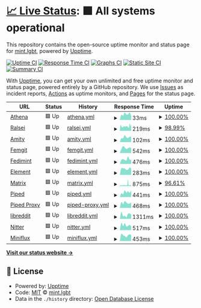 # [📈 Live Status](https://status.mint.lgbt): <!--live status--> **🟩 All systems operational**

This repository contains the open-source uptime monitor and status page for [mint.lgbt](https://mint.lgbt), powered by [Upptime](https://github.com/upptime/upptime).

[![Uptime CI](https://github.com/mint-lgbt/status/workflows/Uptime%20CI/badge.svg)](https://github.com/mint-lgbt/status/actions?query=workflow%3A%22Uptime+CI%22)
[![Response Time CI](https://github.com/mint-lgbt/status/workflows/Response%20Time%20CI/badge.svg)](https://github.com/mint-lgbt/status/actions?query=workflow%3A%22Response+Time+CI%22)
[![Graphs CI](https://github.com/mint-lgbt/status/workflows/Graphs%20CI/badge.svg)](https://github.com/mint-lgbt/status/actions?query=workflow%3A%22Graphs+CI%22)
[![Static Site CI](https://github.com/mint-lgbt/status/workflows/Static%20Site%20CI/badge.svg)](https://github.com/mint-lgbt/status/actions?query=workflow%3A%22Static+Site+CI%22)
[![Summary CI](https://github.com/mint-lgbt/status/workflows/Summary%20CI/badge.svg)](https://github.com/mint-lgbt/status/actions?query=workflow%3A%22Summary+CI%22)

With [Upptime](https://upptime.js.org), you can get your own unlimited and free uptime monitor and status page, powered entirely by a GitHub repository. We use [Issues](https://github.com/mint-lgbt/status/issues) as incident reports, [Actions](https://github.com/mint-lgbt/status/actions) as uptime monitors, and [Pages](https://status.mint.lgbt) for the status page.

<!--start: status pages-->
<!-- This summary is generated by Upptime (https://github.com/upptime/upptime) -->
<!-- Do not edit this manually, your changes will be overwritten -->
<!-- prettier-ignore -->
| URL | Status | History | Response Time | Uptime |
| --- | ------ | ------- | ------------- | ------ |
| <img alt="" src="https://icons.duckduckgo.com/ip3/null.ico" height="13"> [Athena](206.127.46.95) | 🟩 Up | [athena.yml](https://github.com/mint-lgbt/status/commits/HEAD/history/athena.yml) | <details><summary><img alt="Response time graph" src="./graphs/athena/response-time-week.png" height="20"> 33ms</summary><br><a href="https://status.mint.lgbt/history/athena"><img alt="Response time 41" src="https://img.shields.io/endpoint?url=https%3A%2F%2Fraw.githubusercontent.com%2Fmint-lgbt%2Fstatus%2FHEAD%2Fapi%2Fathena%2Fresponse-time.json"></a><br><a href="https://status.mint.lgbt/history/athena"><img alt="24-hour response time 24" src="https://img.shields.io/endpoint?url=https%3A%2F%2Fraw.githubusercontent.com%2Fmint-lgbt%2Fstatus%2FHEAD%2Fapi%2Fathena%2Fresponse-time-day.json"></a><br><a href="https://status.mint.lgbt/history/athena"><img alt="7-day response time 33" src="https://img.shields.io/endpoint?url=https%3A%2F%2Fraw.githubusercontent.com%2Fmint-lgbt%2Fstatus%2FHEAD%2Fapi%2Fathena%2Fresponse-time-week.json"></a><br><a href="https://status.mint.lgbt/history/athena"><img alt="30-day response time 39" src="https://img.shields.io/endpoint?url=https%3A%2F%2Fraw.githubusercontent.com%2Fmint-lgbt%2Fstatus%2FHEAD%2Fapi%2Fathena%2Fresponse-time-month.json"></a><br><a href="https://status.mint.lgbt/history/athena"><img alt="1-year response time 41" src="https://img.shields.io/endpoint?url=https%3A%2F%2Fraw.githubusercontent.com%2Fmint-lgbt%2Fstatus%2FHEAD%2Fapi%2Fathena%2Fresponse-time-year.json"></a></details> | <details><summary><a href="https://status.mint.lgbt/history/athena">100.00%</a></summary><a href="https://status.mint.lgbt/history/athena"><img alt="All-time uptime 99.62%" src="https://img.shields.io/endpoint?url=https%3A%2F%2Fraw.githubusercontent.com%2Fmint-lgbt%2Fstatus%2FHEAD%2Fapi%2Fathena%2Fuptime.json"></a><br><a href="https://status.mint.lgbt/history/athena"><img alt="24-hour uptime 100.00%" src="https://img.shields.io/endpoint?url=https%3A%2F%2Fraw.githubusercontent.com%2Fmint-lgbt%2Fstatus%2FHEAD%2Fapi%2Fathena%2Fuptime-day.json"></a><br><a href="https://status.mint.lgbt/history/athena"><img alt="7-day uptime 100.00%" src="https://img.shields.io/endpoint?url=https%3A%2F%2Fraw.githubusercontent.com%2Fmint-lgbt%2Fstatus%2FHEAD%2Fapi%2Fathena%2Fuptime-week.json"></a><br><a href="https://status.mint.lgbt/history/athena"><img alt="30-day uptime 100.00%" src="https://img.shields.io/endpoint?url=https%3A%2F%2Fraw.githubusercontent.com%2Fmint-lgbt%2Fstatus%2FHEAD%2Fapi%2Fathena%2Fuptime-month.json"></a><br><a href="https://status.mint.lgbt/history/athena"><img alt="1-year uptime 99.62%" src="https://img.shields.io/endpoint?url=https%3A%2F%2Fraw.githubusercontent.com%2Fmint-lgbt%2Fstatus%2FHEAD%2Fapi%2Fathena%2Fuptime-year.json"></a></details>
| <img alt="" src="https://icons.duckduckgo.com/ip3/null.ico" height="13"> [Ralsei](ralsei.nightcore.monster) | 🟩 Up | [ralsei.yml](https://github.com/mint-lgbt/status/commits/HEAD/history/ralsei.yml) | <details><summary><img alt="Response time graph" src="./graphs/ralsei/response-time-week.png" height="20"> 219ms</summary><br><a href="https://status.mint.lgbt/history/ralsei"><img alt="Response time 239" src="https://img.shields.io/endpoint?url=https%3A%2F%2Fraw.githubusercontent.com%2Fmint-lgbt%2Fstatus%2FHEAD%2Fapi%2Fralsei%2Fresponse-time.json"></a><br><a href="https://status.mint.lgbt/history/ralsei"><img alt="24-hour response time 314" src="https://img.shields.io/endpoint?url=https%3A%2F%2Fraw.githubusercontent.com%2Fmint-lgbt%2Fstatus%2FHEAD%2Fapi%2Fralsei%2Fresponse-time-day.json"></a><br><a href="https://status.mint.lgbt/history/ralsei"><img alt="7-day response time 219" src="https://img.shields.io/endpoint?url=https%3A%2F%2Fraw.githubusercontent.com%2Fmint-lgbt%2Fstatus%2FHEAD%2Fapi%2Fralsei%2Fresponse-time-week.json"></a><br><a href="https://status.mint.lgbt/history/ralsei"><img alt="30-day response time 238" src="https://img.shields.io/endpoint?url=https%3A%2F%2Fraw.githubusercontent.com%2Fmint-lgbt%2Fstatus%2FHEAD%2Fapi%2Fralsei%2Fresponse-time-month.json"></a><br><a href="https://status.mint.lgbt/history/ralsei"><img alt="1-year response time 239" src="https://img.shields.io/endpoint?url=https%3A%2F%2Fraw.githubusercontent.com%2Fmint-lgbt%2Fstatus%2FHEAD%2Fapi%2Fralsei%2Fresponse-time-year.json"></a></details> | <details><summary><a href="https://status.mint.lgbt/history/ralsei">98.99%</a></summary><a href="https://status.mint.lgbt/history/ralsei"><img alt="All-time uptime 96.90%" src="https://img.shields.io/endpoint?url=https%3A%2F%2Fraw.githubusercontent.com%2Fmint-lgbt%2Fstatus%2FHEAD%2Fapi%2Fralsei%2Fuptime.json"></a><br><a href="https://status.mint.lgbt/history/ralsei"><img alt="24-hour uptime 97.43%" src="https://img.shields.io/endpoint?url=https%3A%2F%2Fraw.githubusercontent.com%2Fmint-lgbt%2Fstatus%2FHEAD%2Fapi%2Fralsei%2Fuptime-day.json"></a><br><a href="https://status.mint.lgbt/history/ralsei"><img alt="7-day uptime 98.99%" src="https://img.shields.io/endpoint?url=https%3A%2F%2Fraw.githubusercontent.com%2Fmint-lgbt%2Fstatus%2FHEAD%2Fapi%2Fralsei%2Fuptime-week.json"></a><br><a href="https://status.mint.lgbt/history/ralsei"><img alt="30-day uptime 94.56%" src="https://img.shields.io/endpoint?url=https%3A%2F%2Fraw.githubusercontent.com%2Fmint-lgbt%2Fstatus%2FHEAD%2Fapi%2Fralsei%2Fuptime-month.json"></a><br><a href="https://status.mint.lgbt/history/ralsei"><img alt="1-year uptime 96.90%" src="https://img.shields.io/endpoint?url=https%3A%2F%2Fraw.githubusercontent.com%2Fmint-lgbt%2Fstatus%2FHEAD%2Fapi%2Fralsei%2Fuptime-year.json"></a></details>
| <img alt="" src="https://icons.duckduckgo.com/ip3/null.ico" height="13"> [Amity](149.102.157.145) | 🟩 Up | [amity.yml](https://github.com/mint-lgbt/status/commits/HEAD/history/amity.yml) | <details><summary><img alt="Response time graph" src="./graphs/amity/response-time-week.png" height="20"> 102ms</summary><br><a href="https://status.mint.lgbt/history/amity"><img alt="Response time 111" src="https://img.shields.io/endpoint?url=https%3A%2F%2Fraw.githubusercontent.com%2Fmint-lgbt%2Fstatus%2FHEAD%2Fapi%2Famity%2Fresponse-time.json"></a><br><a href="https://status.mint.lgbt/history/amity"><img alt="24-hour response time 113" src="https://img.shields.io/endpoint?url=https%3A%2F%2Fraw.githubusercontent.com%2Fmint-lgbt%2Fstatus%2FHEAD%2Fapi%2Famity%2Fresponse-time-day.json"></a><br><a href="https://status.mint.lgbt/history/amity"><img alt="7-day response time 102" src="https://img.shields.io/endpoint?url=https%3A%2F%2Fraw.githubusercontent.com%2Fmint-lgbt%2Fstatus%2FHEAD%2Fapi%2Famity%2Fresponse-time-week.json"></a><br><a href="https://status.mint.lgbt/history/amity"><img alt="30-day response time 105" src="https://img.shields.io/endpoint?url=https%3A%2F%2Fraw.githubusercontent.com%2Fmint-lgbt%2Fstatus%2FHEAD%2Fapi%2Famity%2Fresponse-time-month.json"></a><br><a href="https://status.mint.lgbt/history/amity"><img alt="1-year response time 111" src="https://img.shields.io/endpoint?url=https%3A%2F%2Fraw.githubusercontent.com%2Fmint-lgbt%2Fstatus%2FHEAD%2Fapi%2Famity%2Fresponse-time-year.json"></a></details> | <details><summary><a href="https://status.mint.lgbt/history/amity">100.00%</a></summary><a href="https://status.mint.lgbt/history/amity"><img alt="All-time uptime 100.00%" src="https://img.shields.io/endpoint?url=https%3A%2F%2Fraw.githubusercontent.com%2Fmint-lgbt%2Fstatus%2FHEAD%2Fapi%2Famity%2Fuptime.json"></a><br><a href="https://status.mint.lgbt/history/amity"><img alt="24-hour uptime 100.00%" src="https://img.shields.io/endpoint?url=https%3A%2F%2Fraw.githubusercontent.com%2Fmint-lgbt%2Fstatus%2FHEAD%2Fapi%2Famity%2Fuptime-day.json"></a><br><a href="https://status.mint.lgbt/history/amity"><img alt="7-day uptime 100.00%" src="https://img.shields.io/endpoint?url=https%3A%2F%2Fraw.githubusercontent.com%2Fmint-lgbt%2Fstatus%2FHEAD%2Fapi%2Famity%2Fuptime-week.json"></a><br><a href="https://status.mint.lgbt/history/amity"><img alt="30-day uptime 100.00%" src="https://img.shields.io/endpoint?url=https%3A%2F%2Fraw.githubusercontent.com%2Fmint-lgbt%2Fstatus%2FHEAD%2Fapi%2Famity%2Fuptime-month.json"></a><br><a href="https://status.mint.lgbt/history/amity"><img alt="1-year uptime 100.00%" src="https://img.shields.io/endpoint?url=https%3A%2F%2Fraw.githubusercontent.com%2Fmint-lgbt%2Fstatus%2FHEAD%2Fapi%2Famity%2Fuptime-year.json"></a></details>
| <img alt="" src="https://fem.mint.lgbt/assets/img/favicon.png" height="13"> [Femgit](https://fem.mint.lgbt/api/v1/version) | 🟩 Up | [femgit.yml](https://github.com/mint-lgbt/status/commits/HEAD/history/femgit.yml) | <details><summary><img alt="Response time graph" src="./graphs/femgit/response-time-week.png" height="20"> 542ms</summary><br><a href="https://status.mint.lgbt/history/femgit"><img alt="Response time 579" src="https://img.shields.io/endpoint?url=https%3A%2F%2Fraw.githubusercontent.com%2Fmint-lgbt%2Fstatus%2FHEAD%2Fapi%2Ffemgit%2Fresponse-time.json"></a><br><a href="https://status.mint.lgbt/history/femgit"><img alt="24-hour response time 547" src="https://img.shields.io/endpoint?url=https%3A%2F%2Fraw.githubusercontent.com%2Fmint-lgbt%2Fstatus%2FHEAD%2Fapi%2Ffemgit%2Fresponse-time-day.json"></a><br><a href="https://status.mint.lgbt/history/femgit"><img alt="7-day response time 542" src="https://img.shields.io/endpoint?url=https%3A%2F%2Fraw.githubusercontent.com%2Fmint-lgbt%2Fstatus%2FHEAD%2Fapi%2Ffemgit%2Fresponse-time-week.json"></a><br><a href="https://status.mint.lgbt/history/femgit"><img alt="30-day response time 553" src="https://img.shields.io/endpoint?url=https%3A%2F%2Fraw.githubusercontent.com%2Fmint-lgbt%2Fstatus%2FHEAD%2Fapi%2Ffemgit%2Fresponse-time-month.json"></a><br><a href="https://status.mint.lgbt/history/femgit"><img alt="1-year response time 579" src="https://img.shields.io/endpoint?url=https%3A%2F%2Fraw.githubusercontent.com%2Fmint-lgbt%2Fstatus%2FHEAD%2Fapi%2Ffemgit%2Fresponse-time-year.json"></a></details> | <details><summary><a href="https://status.mint.lgbt/history/femgit">100.00%</a></summary><a href="https://status.mint.lgbt/history/femgit"><img alt="All-time uptime 100.00%" src="https://img.shields.io/endpoint?url=https%3A%2F%2Fraw.githubusercontent.com%2Fmint-lgbt%2Fstatus%2FHEAD%2Fapi%2Ffemgit%2Fuptime.json"></a><br><a href="https://status.mint.lgbt/history/femgit"><img alt="24-hour uptime 100.00%" src="https://img.shields.io/endpoint?url=https%3A%2F%2Fraw.githubusercontent.com%2Fmint-lgbt%2Fstatus%2FHEAD%2Fapi%2Ffemgit%2Fuptime-day.json"></a><br><a href="https://status.mint.lgbt/history/femgit"><img alt="7-day uptime 100.00%" src="https://img.shields.io/endpoint?url=https%3A%2F%2Fraw.githubusercontent.com%2Fmint-lgbt%2Fstatus%2FHEAD%2Fapi%2Ffemgit%2Fuptime-week.json"></a><br><a href="https://status.mint.lgbt/history/femgit"><img alt="30-day uptime 100.00%" src="https://img.shields.io/endpoint?url=https%3A%2F%2Fraw.githubusercontent.com%2Fmint-lgbt%2Fstatus%2FHEAD%2Fapi%2Ffemgit%2Fuptime-month.json"></a><br><a href="https://status.mint.lgbt/history/femgit"><img alt="1-year uptime 100.00%" src="https://img.shields.io/endpoint?url=https%3A%2F%2Fraw.githubusercontent.com%2Fmint-lgbt%2Fstatus%2FHEAD%2Fapi%2Ffemgit%2Fuptime-year.json"></a></details>
| <img alt="" src="https://fedi.mint.lgbt/favicon.ico" height="13"> [Fedimint](https://fedi.mint.lgbt/api/server-info) | 🟩 Up | [fedimint.yml](https://github.com/mint-lgbt/status/commits/HEAD/history/fedimint.yml) | <details><summary><img alt="Response time graph" src="./graphs/fedimint/response-time-week.png" height="20"> 476ms</summary><br><a href="https://status.mint.lgbt/history/fedimint"><img alt="Response time 413" src="https://img.shields.io/endpoint?url=https%3A%2F%2Fraw.githubusercontent.com%2Fmint-lgbt%2Fstatus%2FHEAD%2Fapi%2Ffedimint%2Fresponse-time.json"></a><br><a href="https://status.mint.lgbt/history/fedimint"><img alt="24-hour response time 429" src="https://img.shields.io/endpoint?url=https%3A%2F%2Fraw.githubusercontent.com%2Fmint-lgbt%2Fstatus%2FHEAD%2Fapi%2Ffedimint%2Fresponse-time-day.json"></a><br><a href="https://status.mint.lgbt/history/fedimint"><img alt="7-day response time 476" src="https://img.shields.io/endpoint?url=https%3A%2F%2Fraw.githubusercontent.com%2Fmint-lgbt%2Fstatus%2FHEAD%2Fapi%2Ffedimint%2Fresponse-time-week.json"></a><br><a href="https://status.mint.lgbt/history/fedimint"><img alt="30-day response time 450" src="https://img.shields.io/endpoint?url=https%3A%2F%2Fraw.githubusercontent.com%2Fmint-lgbt%2Fstatus%2FHEAD%2Fapi%2Ffedimint%2Fresponse-time-month.json"></a><br><a href="https://status.mint.lgbt/history/fedimint"><img alt="1-year response time 413" src="https://img.shields.io/endpoint?url=https%3A%2F%2Fraw.githubusercontent.com%2Fmint-lgbt%2Fstatus%2FHEAD%2Fapi%2Ffedimint%2Fresponse-time-year.json"></a></details> | <details><summary><a href="https://status.mint.lgbt/history/fedimint">100.00%</a></summary><a href="https://status.mint.lgbt/history/fedimint"><img alt="All-time uptime 99.60%" src="https://img.shields.io/endpoint?url=https%3A%2F%2Fraw.githubusercontent.com%2Fmint-lgbt%2Fstatus%2FHEAD%2Fapi%2Ffedimint%2Fuptime.json"></a><br><a href="https://status.mint.lgbt/history/fedimint"><img alt="24-hour uptime 100.00%" src="https://img.shields.io/endpoint?url=https%3A%2F%2Fraw.githubusercontent.com%2Fmint-lgbt%2Fstatus%2FHEAD%2Fapi%2Ffedimint%2Fuptime-day.json"></a><br><a href="https://status.mint.lgbt/history/fedimint"><img alt="7-day uptime 100.00%" src="https://img.shields.io/endpoint?url=https%3A%2F%2Fraw.githubusercontent.com%2Fmint-lgbt%2Fstatus%2FHEAD%2Fapi%2Ffedimint%2Fuptime-week.json"></a><br><a href="https://status.mint.lgbt/history/fedimint"><img alt="30-day uptime 100.00%" src="https://img.shields.io/endpoint?url=https%3A%2F%2Fraw.githubusercontent.com%2Fmint-lgbt%2Fstatus%2FHEAD%2Fapi%2Ffedimint%2Fuptime-month.json"></a><br><a href="https://status.mint.lgbt/history/fedimint"><img alt="1-year uptime 99.60%" src="https://img.shields.io/endpoint?url=https%3A%2F%2Fraw.githubusercontent.com%2Fmint-lgbt%2Fstatus%2FHEAD%2Fapi%2Ffedimint%2Fuptime-year.json"></a></details>
| <img alt="" src="https://element.mint.lgbt/welcome/images/logo.svg" height="13"> [Element](https://element.mint.lgbt/config.json) | 🟩 Up | [element.yml](https://github.com/mint-lgbt/status/commits/HEAD/history/element.yml) | <details><summary><img alt="Response time graph" src="./graphs/element/response-time-week.png" height="20"> 283ms</summary><br><a href="https://status.mint.lgbt/history/element"><img alt="Response time 298" src="https://img.shields.io/endpoint?url=https%3A%2F%2Fraw.githubusercontent.com%2Fmint-lgbt%2Fstatus%2FHEAD%2Fapi%2Felement%2Fresponse-time.json"></a><br><a href="https://status.mint.lgbt/history/element"><img alt="24-hour response time 298" src="https://img.shields.io/endpoint?url=https%3A%2F%2Fraw.githubusercontent.com%2Fmint-lgbt%2Fstatus%2FHEAD%2Fapi%2Felement%2Fresponse-time-day.json"></a><br><a href="https://status.mint.lgbt/history/element"><img alt="7-day response time 283" src="https://img.shields.io/endpoint?url=https%3A%2F%2Fraw.githubusercontent.com%2Fmint-lgbt%2Fstatus%2FHEAD%2Fapi%2Felement%2Fresponse-time-week.json"></a><br><a href="https://status.mint.lgbt/history/element"><img alt="30-day response time 309" src="https://img.shields.io/endpoint?url=https%3A%2F%2Fraw.githubusercontent.com%2Fmint-lgbt%2Fstatus%2FHEAD%2Fapi%2Felement%2Fresponse-time-month.json"></a><br><a href="https://status.mint.lgbt/history/element"><img alt="1-year response time 298" src="https://img.shields.io/endpoint?url=https%3A%2F%2Fraw.githubusercontent.com%2Fmint-lgbt%2Fstatus%2FHEAD%2Fapi%2Felement%2Fresponse-time-year.json"></a></details> | <details><summary><a href="https://status.mint.lgbt/history/element">100.00%</a></summary><a href="https://status.mint.lgbt/history/element"><img alt="All-time uptime 99.61%" src="https://img.shields.io/endpoint?url=https%3A%2F%2Fraw.githubusercontent.com%2Fmint-lgbt%2Fstatus%2FHEAD%2Fapi%2Felement%2Fuptime.json"></a><br><a href="https://status.mint.lgbt/history/element"><img alt="24-hour uptime 100.00%" src="https://img.shields.io/endpoint?url=https%3A%2F%2Fraw.githubusercontent.com%2Fmint-lgbt%2Fstatus%2FHEAD%2Fapi%2Felement%2Fuptime-day.json"></a><br><a href="https://status.mint.lgbt/history/element"><img alt="7-day uptime 100.00%" src="https://img.shields.io/endpoint?url=https%3A%2F%2Fraw.githubusercontent.com%2Fmint-lgbt%2Fstatus%2FHEAD%2Fapi%2Felement%2Fuptime-week.json"></a><br><a href="https://status.mint.lgbt/history/element"><img alt="30-day uptime 100.00%" src="https://img.shields.io/endpoint?url=https%3A%2F%2Fraw.githubusercontent.com%2Fmint-lgbt%2Fstatus%2FHEAD%2Fapi%2Felement%2Fuptime-month.json"></a><br><a href="https://status.mint.lgbt/history/element"><img alt="1-year uptime 99.61%" src="https://img.shields.io/endpoint?url=https%3A%2F%2Fraw.githubusercontent.com%2Fmint-lgbt%2Fstatus%2FHEAD%2Fapi%2Felement%2Fuptime-year.json"></a></details>
| <img alt="" src="https://icons.duckduckgo.com/ip3/matrix.mint.lgbt.ico" height="13"> [Matrix](https://matrix.mint.lgbt:8448/_matrix/federation/v1/version) | 🟩 Up | [matrix.yml](https://github.com/mint-lgbt/status/commits/HEAD/history/matrix.yml) | <details><summary><img alt="Response time graph" src="./graphs/matrix/response-time-week.png" height="20"> 875ms</summary><br><a href="https://status.mint.lgbt/history/matrix"><img alt="Response time 731" src="https://img.shields.io/endpoint?url=https%3A%2F%2Fraw.githubusercontent.com%2Fmint-lgbt%2Fstatus%2FHEAD%2Fapi%2Fmatrix%2Fresponse-time.json"></a><br><a href="https://status.mint.lgbt/history/matrix"><img alt="24-hour response time 618" src="https://img.shields.io/endpoint?url=https%3A%2F%2Fraw.githubusercontent.com%2Fmint-lgbt%2Fstatus%2FHEAD%2Fapi%2Fmatrix%2Fresponse-time-day.json"></a><br><a href="https://status.mint.lgbt/history/matrix"><img alt="7-day response time 875" src="https://img.shields.io/endpoint?url=https%3A%2F%2Fraw.githubusercontent.com%2Fmint-lgbt%2Fstatus%2FHEAD%2Fapi%2Fmatrix%2Fresponse-time-week.json"></a><br><a href="https://status.mint.lgbt/history/matrix"><img alt="30-day response time 747" src="https://img.shields.io/endpoint?url=https%3A%2F%2Fraw.githubusercontent.com%2Fmint-lgbt%2Fstatus%2FHEAD%2Fapi%2Fmatrix%2Fresponse-time-month.json"></a><br><a href="https://status.mint.lgbt/history/matrix"><img alt="1-year response time 731" src="https://img.shields.io/endpoint?url=https%3A%2F%2Fraw.githubusercontent.com%2Fmint-lgbt%2Fstatus%2FHEAD%2Fapi%2Fmatrix%2Fresponse-time-year.json"></a></details> | <details><summary><a href="https://status.mint.lgbt/history/matrix">96.61%</a></summary><a href="https://status.mint.lgbt/history/matrix"><img alt="All-time uptime 93.34%" src="https://img.shields.io/endpoint?url=https%3A%2F%2Fraw.githubusercontent.com%2Fmint-lgbt%2Fstatus%2FHEAD%2Fapi%2Fmatrix%2Fuptime.json"></a><br><a href="https://status.mint.lgbt/history/matrix"><img alt="24-hour uptime 97.43%" src="https://img.shields.io/endpoint?url=https%3A%2F%2Fraw.githubusercontent.com%2Fmint-lgbt%2Fstatus%2FHEAD%2Fapi%2Fmatrix%2Fuptime-day.json"></a><br><a href="https://status.mint.lgbt/history/matrix"><img alt="7-day uptime 96.61%" src="https://img.shields.io/endpoint?url=https%3A%2F%2Fraw.githubusercontent.com%2Fmint-lgbt%2Fstatus%2FHEAD%2Fapi%2Fmatrix%2Fuptime-week.json"></a><br><a href="https://status.mint.lgbt/history/matrix"><img alt="30-day uptime 86.44%" src="https://img.shields.io/endpoint?url=https%3A%2F%2Fraw.githubusercontent.com%2Fmint-lgbt%2Fstatus%2FHEAD%2Fapi%2Fmatrix%2Fuptime-month.json"></a><br><a href="https://status.mint.lgbt/history/matrix"><img alt="1-year uptime 93.34%" src="https://img.shields.io/endpoint?url=https%3A%2F%2Fraw.githubusercontent.com%2Fmint-lgbt%2Fstatus%2FHEAD%2Fapi%2Fmatrix%2Fuptime-year.json"></a></details>
| <img alt="" src="https://piped.mint.lgbt/favicon.ico" height="13"> [Piped](https://piped.mint.lgbt) | 🟩 Up | [piped.yml](https://github.com/mint-lgbt/status/commits/HEAD/history/piped.yml) | <details><summary><img alt="Response time graph" src="./graphs/piped/response-time-week.png" height="20"> 441ms</summary><br><a href="https://status.mint.lgbt/history/piped"><img alt="Response time 482" src="https://img.shields.io/endpoint?url=https%3A%2F%2Fraw.githubusercontent.com%2Fmint-lgbt%2Fstatus%2FHEAD%2Fapi%2Fpiped%2Fresponse-time.json"></a><br><a href="https://status.mint.lgbt/history/piped"><img alt="24-hour response time 589" src="https://img.shields.io/endpoint?url=https%3A%2F%2Fraw.githubusercontent.com%2Fmint-lgbt%2Fstatus%2FHEAD%2Fapi%2Fpiped%2Fresponse-time-day.json"></a><br><a href="https://status.mint.lgbt/history/piped"><img alt="7-day response time 441" src="https://img.shields.io/endpoint?url=https%3A%2F%2Fraw.githubusercontent.com%2Fmint-lgbt%2Fstatus%2FHEAD%2Fapi%2Fpiped%2Fresponse-time-week.json"></a><br><a href="https://status.mint.lgbt/history/piped"><img alt="30-day response time 467" src="https://img.shields.io/endpoint?url=https%3A%2F%2Fraw.githubusercontent.com%2Fmint-lgbt%2Fstatus%2FHEAD%2Fapi%2Fpiped%2Fresponse-time-month.json"></a><br><a href="https://status.mint.lgbt/history/piped"><img alt="1-year response time 482" src="https://img.shields.io/endpoint?url=https%3A%2F%2Fraw.githubusercontent.com%2Fmint-lgbt%2Fstatus%2FHEAD%2Fapi%2Fpiped%2Fresponse-time-year.json"></a></details> | <details><summary><a href="https://status.mint.lgbt/history/piped">100.00%</a></summary><a href="https://status.mint.lgbt/history/piped"><img alt="All-time uptime 100.00%" src="https://img.shields.io/endpoint?url=https%3A%2F%2Fraw.githubusercontent.com%2Fmint-lgbt%2Fstatus%2FHEAD%2Fapi%2Fpiped%2Fuptime.json"></a><br><a href="https://status.mint.lgbt/history/piped"><img alt="24-hour uptime 100.00%" src="https://img.shields.io/endpoint?url=https%3A%2F%2Fraw.githubusercontent.com%2Fmint-lgbt%2Fstatus%2FHEAD%2Fapi%2Fpiped%2Fuptime-day.json"></a><br><a href="https://status.mint.lgbt/history/piped"><img alt="7-day uptime 100.00%" src="https://img.shields.io/endpoint?url=https%3A%2F%2Fraw.githubusercontent.com%2Fmint-lgbt%2Fstatus%2FHEAD%2Fapi%2Fpiped%2Fuptime-week.json"></a><br><a href="https://status.mint.lgbt/history/piped"><img alt="30-day uptime 100.00%" src="https://img.shields.io/endpoint?url=https%3A%2F%2Fraw.githubusercontent.com%2Fmint-lgbt%2Fstatus%2FHEAD%2Fapi%2Fpiped%2Fuptime-month.json"></a><br><a href="https://status.mint.lgbt/history/piped"><img alt="1-year uptime 100.00%" src="https://img.shields.io/endpoint?url=https%3A%2F%2Fraw.githubusercontent.com%2Fmint-lgbt%2Fstatus%2FHEAD%2Fapi%2Fpiped%2Fuptime-year.json"></a></details>
| <img alt="" src="https://piped.mint.lgbt/favicon.ico" height="13"> [Piped Proxy](https://pp.mint.lgbt) | 🟩 Up | [piped-proxy.yml](https://github.com/mint-lgbt/status/commits/HEAD/history/piped-proxy.yml) | <details><summary><img alt="Response time graph" src="./graphs/piped-proxy/response-time-week.png" height="20"> 468ms</summary><br><a href="https://status.mint.lgbt/history/piped-proxy"><img alt="Response time 459" src="https://img.shields.io/endpoint?url=https%3A%2F%2Fraw.githubusercontent.com%2Fmint-lgbt%2Fstatus%2FHEAD%2Fapi%2Fpiped-proxy%2Fresponse-time.json"></a><br><a href="https://status.mint.lgbt/history/piped-proxy"><img alt="24-hour response time 486" src="https://img.shields.io/endpoint?url=https%3A%2F%2Fraw.githubusercontent.com%2Fmint-lgbt%2Fstatus%2FHEAD%2Fapi%2Fpiped-proxy%2Fresponse-time-day.json"></a><br><a href="https://status.mint.lgbt/history/piped-proxy"><img alt="7-day response time 468" src="https://img.shields.io/endpoint?url=https%3A%2F%2Fraw.githubusercontent.com%2Fmint-lgbt%2Fstatus%2FHEAD%2Fapi%2Fpiped-proxy%2Fresponse-time-week.json"></a><br><a href="https://status.mint.lgbt/history/piped-proxy"><img alt="30-day response time 445" src="https://img.shields.io/endpoint?url=https%3A%2F%2Fraw.githubusercontent.com%2Fmint-lgbt%2Fstatus%2FHEAD%2Fapi%2Fpiped-proxy%2Fresponse-time-month.json"></a><br><a href="https://status.mint.lgbt/history/piped-proxy"><img alt="1-year response time 459" src="https://img.shields.io/endpoint?url=https%3A%2F%2Fraw.githubusercontent.com%2Fmint-lgbt%2Fstatus%2FHEAD%2Fapi%2Fpiped-proxy%2Fresponse-time-year.json"></a></details> | <details><summary><a href="https://status.mint.lgbt/history/piped-proxy">100.00%</a></summary><a href="https://status.mint.lgbt/history/piped-proxy"><img alt="All-time uptime 100.00%" src="https://img.shields.io/endpoint?url=https%3A%2F%2Fraw.githubusercontent.com%2Fmint-lgbt%2Fstatus%2FHEAD%2Fapi%2Fpiped-proxy%2Fuptime.json"></a><br><a href="https://status.mint.lgbt/history/piped-proxy"><img alt="24-hour uptime 100.00%" src="https://img.shields.io/endpoint?url=https%3A%2F%2Fraw.githubusercontent.com%2Fmint-lgbt%2Fstatus%2FHEAD%2Fapi%2Fpiped-proxy%2Fuptime-day.json"></a><br><a href="https://status.mint.lgbt/history/piped-proxy"><img alt="7-day uptime 100.00%" src="https://img.shields.io/endpoint?url=https%3A%2F%2Fraw.githubusercontent.com%2Fmint-lgbt%2Fstatus%2FHEAD%2Fapi%2Fpiped-proxy%2Fuptime-week.json"></a><br><a href="https://status.mint.lgbt/history/piped-proxy"><img alt="30-day uptime 100.00%" src="https://img.shields.io/endpoint?url=https%3A%2F%2Fraw.githubusercontent.com%2Fmint-lgbt%2Fstatus%2FHEAD%2Fapi%2Fpiped-proxy%2Fuptime-month.json"></a><br><a href="https://status.mint.lgbt/history/piped-proxy"><img alt="1-year uptime 100.00%" src="https://img.shields.io/endpoint?url=https%3A%2F%2Fraw.githubusercontent.com%2Fmint-lgbt%2Fstatus%2FHEAD%2Fapi%2Fpiped-proxy%2Fuptime-year.json"></a></details>
| <img alt="" src="https://lr.mint.lgbt/favicon.ico" height="13"> [libreddit](https://lr.mint.lgbt) | 🟩 Up | [libreddit.yml](https://github.com/mint-lgbt/status/commits/HEAD/history/libreddit.yml) | <details><summary><img alt="Response time graph" src="./graphs/libreddit/response-time-week.png" height="20"> 1311ms</summary><br><a href="https://status.mint.lgbt/history/libreddit"><img alt="Response time 1371" src="https://img.shields.io/endpoint?url=https%3A%2F%2Fraw.githubusercontent.com%2Fmint-lgbt%2Fstatus%2FHEAD%2Fapi%2Flibreddit%2Fresponse-time.json"></a><br><a href="https://status.mint.lgbt/history/libreddit"><img alt="24-hour response time 1368" src="https://img.shields.io/endpoint?url=https%3A%2F%2Fraw.githubusercontent.com%2Fmint-lgbt%2Fstatus%2FHEAD%2Fapi%2Flibreddit%2Fresponse-time-day.json"></a><br><a href="https://status.mint.lgbt/history/libreddit"><img alt="7-day response time 1311" src="https://img.shields.io/endpoint?url=https%3A%2F%2Fraw.githubusercontent.com%2Fmint-lgbt%2Fstatus%2FHEAD%2Fapi%2Flibreddit%2Fresponse-time-week.json"></a><br><a href="https://status.mint.lgbt/history/libreddit"><img alt="30-day response time 1377" src="https://img.shields.io/endpoint?url=https%3A%2F%2Fraw.githubusercontent.com%2Fmint-lgbt%2Fstatus%2FHEAD%2Fapi%2Flibreddit%2Fresponse-time-month.json"></a><br><a href="https://status.mint.lgbt/history/libreddit"><img alt="1-year response time 1371" src="https://img.shields.io/endpoint?url=https%3A%2F%2Fraw.githubusercontent.com%2Fmint-lgbt%2Fstatus%2FHEAD%2Fapi%2Flibreddit%2Fresponse-time-year.json"></a></details> | <details><summary><a href="https://status.mint.lgbt/history/libreddit">100.00%</a></summary><a href="https://status.mint.lgbt/history/libreddit"><img alt="All-time uptime 100.00%" src="https://img.shields.io/endpoint?url=https%3A%2F%2Fraw.githubusercontent.com%2Fmint-lgbt%2Fstatus%2FHEAD%2Fapi%2Flibreddit%2Fuptime.json"></a><br><a href="https://status.mint.lgbt/history/libreddit"><img alt="24-hour uptime 100.00%" src="https://img.shields.io/endpoint?url=https%3A%2F%2Fraw.githubusercontent.com%2Fmint-lgbt%2Fstatus%2FHEAD%2Fapi%2Flibreddit%2Fuptime-day.json"></a><br><a href="https://status.mint.lgbt/history/libreddit"><img alt="7-day uptime 100.00%" src="https://img.shields.io/endpoint?url=https%3A%2F%2Fraw.githubusercontent.com%2Fmint-lgbt%2Fstatus%2FHEAD%2Fapi%2Flibreddit%2Fuptime-week.json"></a><br><a href="https://status.mint.lgbt/history/libreddit"><img alt="30-day uptime 100.00%" src="https://img.shields.io/endpoint?url=https%3A%2F%2Fraw.githubusercontent.com%2Fmint-lgbt%2Fstatus%2FHEAD%2Fapi%2Flibreddit%2Fuptime-month.json"></a><br><a href="https://status.mint.lgbt/history/libreddit"><img alt="1-year uptime 100.00%" src="https://img.shields.io/endpoint?url=https%3A%2F%2Fraw.githubusercontent.com%2Fmint-lgbt%2Fstatus%2FHEAD%2Fapi%2Flibreddit%2Fuptime-year.json"></a></details>
| <img alt="" src="https://nitter.mint.lgbt/favicon-32x32.png" height="13"> [Nitter](https://nitter.mint.lgbt) | 🟩 Up | [nitter.yml](https://github.com/mint-lgbt/status/commits/HEAD/history/nitter.yml) | <details><summary><img alt="Response time graph" src="./graphs/nitter/response-time-week.png" height="20"> 517ms</summary><br><a href="https://status.mint.lgbt/history/nitter"><img alt="Response time 463" src="https://img.shields.io/endpoint?url=https%3A%2F%2Fraw.githubusercontent.com%2Fmint-lgbt%2Fstatus%2FHEAD%2Fapi%2Fnitter%2Fresponse-time.json"></a><br><a href="https://status.mint.lgbt/history/nitter"><img alt="24-hour response time 371" src="https://img.shields.io/endpoint?url=https%3A%2F%2Fraw.githubusercontent.com%2Fmint-lgbt%2Fstatus%2FHEAD%2Fapi%2Fnitter%2Fresponse-time-day.json"></a><br><a href="https://status.mint.lgbt/history/nitter"><img alt="7-day response time 517" src="https://img.shields.io/endpoint?url=https%3A%2F%2Fraw.githubusercontent.com%2Fmint-lgbt%2Fstatus%2FHEAD%2Fapi%2Fnitter%2Fresponse-time-week.json"></a><br><a href="https://status.mint.lgbt/history/nitter"><img alt="30-day response time 472" src="https://img.shields.io/endpoint?url=https%3A%2F%2Fraw.githubusercontent.com%2Fmint-lgbt%2Fstatus%2FHEAD%2Fapi%2Fnitter%2Fresponse-time-month.json"></a><br><a href="https://status.mint.lgbt/history/nitter"><img alt="1-year response time 463" src="https://img.shields.io/endpoint?url=https%3A%2F%2Fraw.githubusercontent.com%2Fmint-lgbt%2Fstatus%2FHEAD%2Fapi%2Fnitter%2Fresponse-time-year.json"></a></details> | <details><summary><a href="https://status.mint.lgbt/history/nitter">100.00%</a></summary><a href="https://status.mint.lgbt/history/nitter"><img alt="All-time uptime 100.00%" src="https://img.shields.io/endpoint?url=https%3A%2F%2Fraw.githubusercontent.com%2Fmint-lgbt%2Fstatus%2FHEAD%2Fapi%2Fnitter%2Fuptime.json"></a><br><a href="https://status.mint.lgbt/history/nitter"><img alt="24-hour uptime 100.00%" src="https://img.shields.io/endpoint?url=https%3A%2F%2Fraw.githubusercontent.com%2Fmint-lgbt%2Fstatus%2FHEAD%2Fapi%2Fnitter%2Fuptime-day.json"></a><br><a href="https://status.mint.lgbt/history/nitter"><img alt="7-day uptime 100.00%" src="https://img.shields.io/endpoint?url=https%3A%2F%2Fraw.githubusercontent.com%2Fmint-lgbt%2Fstatus%2FHEAD%2Fapi%2Fnitter%2Fuptime-week.json"></a><br><a href="https://status.mint.lgbt/history/nitter"><img alt="30-day uptime 100.00%" src="https://img.shields.io/endpoint?url=https%3A%2F%2Fraw.githubusercontent.com%2Fmint-lgbt%2Fstatus%2FHEAD%2Fapi%2Fnitter%2Fuptime-month.json"></a><br><a href="https://status.mint.lgbt/history/nitter"><img alt="1-year uptime 100.00%" src="https://img.shields.io/endpoint?url=https%3A%2F%2Fraw.githubusercontent.com%2Fmint-lgbt%2Fstatus%2FHEAD%2Fapi%2Fnitter%2Fuptime-year.json"></a></details>
| <img alt="" src="https://rss.mint.lgbt/icon/favicon-32.png" height="13"> [Miniflux](https://rss.mint.lgbt) | 🟩 Up | [miniflux.yml](https://github.com/mint-lgbt/status/commits/HEAD/history/miniflux.yml) | <details><summary><img alt="Response time graph" src="./graphs/miniflux/response-time-week.png" height="20"> 453ms</summary><br><a href="https://status.mint.lgbt/history/miniflux"><img alt="Response time 483" src="https://img.shields.io/endpoint?url=https%3A%2F%2Fraw.githubusercontent.com%2Fmint-lgbt%2Fstatus%2FHEAD%2Fapi%2Fminiflux%2Fresponse-time.json"></a><br><a href="https://status.mint.lgbt/history/miniflux"><img alt="24-hour response time 485" src="https://img.shields.io/endpoint?url=https%3A%2F%2Fraw.githubusercontent.com%2Fmint-lgbt%2Fstatus%2FHEAD%2Fapi%2Fminiflux%2Fresponse-time-day.json"></a><br><a href="https://status.mint.lgbt/history/miniflux"><img alt="7-day response time 453" src="https://img.shields.io/endpoint?url=https%3A%2F%2Fraw.githubusercontent.com%2Fmint-lgbt%2Fstatus%2FHEAD%2Fapi%2Fminiflux%2Fresponse-time-week.json"></a><br><a href="https://status.mint.lgbt/history/miniflux"><img alt="30-day response time 497" src="https://img.shields.io/endpoint?url=https%3A%2F%2Fraw.githubusercontent.com%2Fmint-lgbt%2Fstatus%2FHEAD%2Fapi%2Fminiflux%2Fresponse-time-month.json"></a><br><a href="https://status.mint.lgbt/history/miniflux"><img alt="1-year response time 483" src="https://img.shields.io/endpoint?url=https%3A%2F%2Fraw.githubusercontent.com%2Fmint-lgbt%2Fstatus%2FHEAD%2Fapi%2Fminiflux%2Fresponse-time-year.json"></a></details> | <details><summary><a href="https://status.mint.lgbt/history/miniflux">100.00%</a></summary><a href="https://status.mint.lgbt/history/miniflux"><img alt="All-time uptime 100.00%" src="https://img.shields.io/endpoint?url=https%3A%2F%2Fraw.githubusercontent.com%2Fmint-lgbt%2Fstatus%2FHEAD%2Fapi%2Fminiflux%2Fuptime.json"></a><br><a href="https://status.mint.lgbt/history/miniflux"><img alt="24-hour uptime 100.00%" src="https://img.shields.io/endpoint?url=https%3A%2F%2Fraw.githubusercontent.com%2Fmint-lgbt%2Fstatus%2FHEAD%2Fapi%2Fminiflux%2Fuptime-day.json"></a><br><a href="https://status.mint.lgbt/history/miniflux"><img alt="7-day uptime 100.00%" src="https://img.shields.io/endpoint?url=https%3A%2F%2Fraw.githubusercontent.com%2Fmint-lgbt%2Fstatus%2FHEAD%2Fapi%2Fminiflux%2Fuptime-week.json"></a><br><a href="https://status.mint.lgbt/history/miniflux"><img alt="30-day uptime 100.00%" src="https://img.shields.io/endpoint?url=https%3A%2F%2Fraw.githubusercontent.com%2Fmint-lgbt%2Fstatus%2FHEAD%2Fapi%2Fminiflux%2Fuptime-month.json"></a><br><a href="https://status.mint.lgbt/history/miniflux"><img alt="1-year uptime 100.00%" src="https://img.shields.io/endpoint?url=https%3A%2F%2Fraw.githubusercontent.com%2Fmint-lgbt%2Fstatus%2FHEAD%2Fapi%2Fminiflux%2Fuptime-year.json"></a></details>

<!--end: status pages-->

[**Visit our status website →**](https://status.mint.lgbt)

## 📄 License

- Powered by: [Upptime](https://github.com/upptime/upptime)
- Code: [MIT](./LICENSE) © [mint.lgbt](https://mint.lgbt)
- Data in the `./history` directory: [Open Database License](https://opendatacommons.org/licenses/odbl/1-0/)
